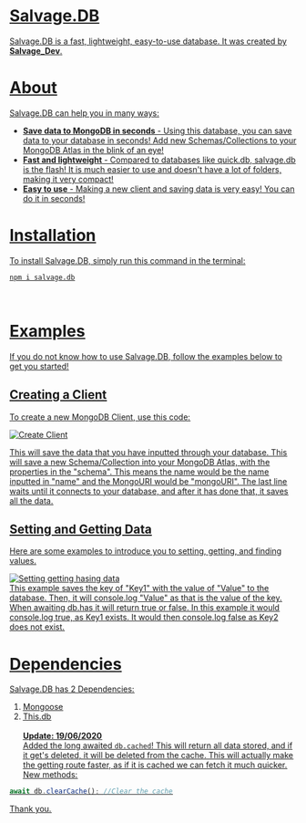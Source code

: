 # <u>Salvage.DB

Salvage.DB is a fast, lightweight, easy-to-use database. It was created by **Salvage_Dev**.

# <u>About

Salvage.DB can help you in many ways:

- **Save data to MongoDB in seconds** - Using this database, you can save data to your database in seconds! Add new Schemas/Collections to your MongoDB Atlas in the blink of an eye!
  <br>
- **Fast and lightweight** - Compared to databases like quick.db, salvage.db is the flash! It is much easier to use and doesn't have a lot of folders, making it very compact!
  <br>
- **Easy to use** - Making a new client and saving data is very easy! You can do it in seconds!

# <u>Installation

To install Salvage.DB, simply run this command in the terminal:

```
npm i salvage.db
```

<br>

# <u>Examples

If you do not know how to use Salvage.DB, follow the examples below to get you started!

## <u>Creating a Client

To create a new MongoDB Client, use this code:

![Create Client](https://salvage.is-inside.me/THNP59F8.png)
<br>

This will save the data that you have inputted through your database. This will save a new Schema/Collection into your MongoDB Atlas, with the properties in the "schema". This means the name would be the name inputted in "name" and the MongoURI would be "mongoURI". The last line waits until it connects to your database, and after it has done that, it saves all the data.

## <u>Setting and Getting Data

Here are some examples to introduce you to setting, getting, and finding values.

![Setting getting hasing data](https://salvage.is-inside.me/Roqq2Kpy.png)
<br>
This example saves the key of "Key1" with the value of "Value" to the database. Then, it will console.log "Value" as that is the value of the key. When awaiting db.has it will return true or false. In this example it would console.log true, as Key1 exists. It would then console.log false as Key2 does not exist.
<br>

# <u>Dependencies

Salvage.DB has 2 Dependencies:

1. Mongoose
2. This.db<br><br>
**Update: 19/06/2020**<br>
Added the long awaited `db.cached`! This will return all data stored, and if it get's deleted, it will be deleted from the cache. This will actually make the getting route faster, as if it is cached we can fetch it much quicker.<br>
New methods:
```js
await db.clearCache(); //Clear the cache
```
Thank you.